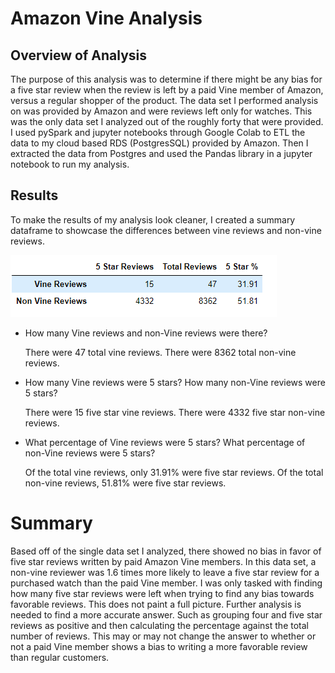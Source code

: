 # Amazon Vine Analysis

## Overview of Analysis

The purpose of this analysis was to determine if there might be any bias for a five star review when the review is left by a paid
Vine member of Amazon, versus a regular shopper of the product.  The data set I performed analysis on was provided by Amazon and
were reviews left only for watches.  This was the only data set I analyzed out of the roughly forty that were provided. I used pySpark
and jupyter notebooks through Google Colab to ETL the data to my cloud based RDS (PostgresSQL) provided by Amazon. Then I extracted the
data from Postgres and used the Pandas library in a jupyter notebook to run my analysis.

## Results
To make the results of my analysis look cleaner, I created a summary dataframe to showcase the differences between vine reviews
and non-vine reviews.

![alt text](https://github.com/jseverin1984/Amazon_Vine_Analysis/blob/main/Resources/summary%20dataframe.png "summary dataframe")

- How many Vine reviews and non-Vine reviews were there?

	There were 47 total vine reviews.
	There were 8362 total non-vine reviews.

- How many Vine reviews were 5 stars? How many non-Vine reviews were 5 stars?

	There were 15 five star vine reviews.
	There were 4332 five star non-vine reviews.

- What percentage of Vine reviews were 5 stars? What percentage of non-Vine reviews were 5 stars?

	Of the total vine reviews, only 31.91% were five star reviews.
	Of the total non-vine reviews, 51.81% were five star reviews.

# Summary

Based off of the single data set I analyzed, there showed no bias in favor of five star reviews written by paid Amazon Vine members.
In this data set, a non-vine reviewer was 1.6 times more likely to leave a five star review for a purchased watch than the paid Vine member.
I was only tasked with finding how many five star reviews were left when trying to find any bias towards favorable reviews. This does
not paint a full picture.  Further analysis is needed to find a more accurate answer. Such as grouping four and five star reviews as
positive and then calculating the percentage against the total number of reviews.  This may or may not change the answer to whether or
not a paid Vine member shows a bias to writing a more favorable review than regular customers.





